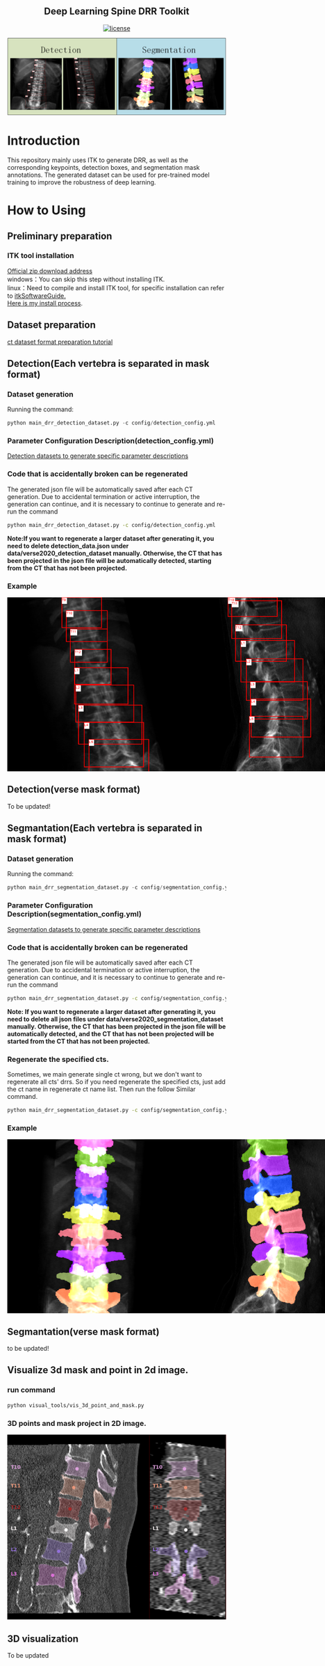 <!--
 * @Description: 
 * @version: 
 * @Author: ThreeStones1029 2320218115@qq.com
 * @Date: 2024-03-26 12:44:24
 * @LastEditors: ShuaiLei
 * @LastEditTime: 2024-04-09 02:17:45
-->
<h2 align="center">Deep Learning Spine DRR Toolkit</h2>
<p align="center">
    <a href="https://github.com/ThreeStones1029/drr_utils/blob/main/LICENSE">
        <img alt="license" src="https://img.shields.io/badge/LICENSE-GPL%203.0-blue">
    </a>
</p>


![drr_utils_examples](document/drr_utils.png)
# Introduction
This repository mainly uses ITK to generate DRR, as well as the corresponding keypoints, detection boxes, and segmentation mask annotations. The generated dataset can be used for pre-trained model training to improve the robustness of deep learning.

# How to Using
## Preliminary preparation
### ITK tool installation
[Official zip download address](https://docs.itk.org/en/latest/download.html)\
windows：You can skip this step without installing ITK.\
linux：Need to compile and install ITK tool, for specific installation can refer to [itkSoftwareGuide.](https://itk.org/ItkSoftwareGuide.pdf)\
[Here is my install process](document/Ubuntu_ITK_install.md).

## Dataset preparation
[ct dataset format preparation tutorial](document/Dataset_prepare.md)

## Detection(Each vertebra is separated in mask format)
### Dataset generation
Running the command:
~~~python
python main_drr_detection_dataset.py -c config/detection_config.yml
~~~

### Parameter Configuration Description(detection_config.yml)
[Detection datasets to generate specific parameter descriptions](document/Detection_parameter_configuration_description.md)

### Code that is accidentally broken can be regenerated
The generated json file will be automatically saved after each CT generation. Due to accidental termination or active interruption, the generation can continue, and it is necessary to continue to generate and re-run the command
~~~bash
python main_drr_detection_dataset.py -c config/detection_config.yml
~~~
**Note:If you want to regenerate a larger dataset after generating it, you need to delete detection_data.json under data/verse2020_detection_dataset manually. Otherwise, the CT that has been projected in the json file will be automatically detected, starting from the CT that has not been projected.**


### Example
<div style="display: flex;">
    <img src="data/verse2020_detection_dataset/bbox_vis/verse004_AP_1.png" alt="Image 1" width="400"; padding: 5px;">
    <img src="data/verse2020_detection_dataset/bbox_vis/verse004_LA_1.png" alt="Image 2" width="400"; padding: 5px;">
</div>

## Detection(verse mask format)
To be updated!

## Segmantation(Each vertebra is separated in mask format)
### Dataset generation
Running the command:
~~~python
python main_drr_segmentation_dataset.py -c config/segmentation_config.yml
~~~
### Parameter Configuration Description(segmentation_config.yml)
[Segmentation datasets to generate specific parameter descriptions](document/Segmentation_parameter_configuration_desription.md)

### Code that is accidentally broken can be regenerated
The generated json file will be automatically saved after each CT generation. Due to accidental termination or active interruption, the generation can continue, and it is necessary to continue to generate and re-run the command
~~~bash
python main_drr_segmentation_dataset.py -c config/segmentation_config.yml
~~~
**Note: If you want to regenerate a larger dataset after generating it, you need to delete all json files under data/verse2020_segmentation_dataset manually. Otherwise, the CT that has been projected in the json file will be automatically detected, and the CT that has not been projected will be started from the CT that has not been projected.**

### Regenerate the specified cts.
Sometimes, we main generate single ct wrong, but we don't want to regenerate all cts' drrs. So if you need regenerate the specified cts, just add the ct name in regenerate ct name list. Then run the follow Similar command.
~~~bash
python main_drr_segmentation_dataset.py -c config/segmentation_config.yml --regenerate_specified_cts ["du_xiang.nii.gz"] 
~~~

### Example
<div style="display: flex;">
    <img src="data/verse2020_segmentation_dataset/all/gt_mask_vis/verse004_AP_1.png" alt="Image 1" width="400"; padding: 5px;">
    <img src="data/verse2020_segmentation_dataset/all/gt_mask_vis/verse004_LA_1.png" alt="Image 2" width="400"; padding: 5px;">
</div>

## Segmantation(verse mask format)
to be updated!

## Visualize 3d mask and point in 2d image.
### run command
~~~bash
python visual_tools/vis_3d_point_and_mask.py
~~~
### 3D points and mask project in 2D image.
![3D point and mask](data/verse2019_test/sub-verse012/sub-verse012_verse.png)

## 3D visualization
To be updated

